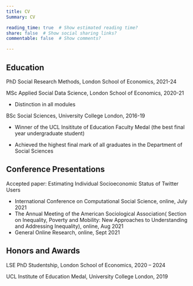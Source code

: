 ```yaml
---
title: CV
Summary: CV

reading_time: true  # Show estimated reading time?
share: false  # Show social sharing links?
commentable: false  # Show comments?

---
```




##  **Education**

PhD Social Research Methods, London School of Economics, 2021-24

MSc Applied Social Data Science, London School of Economics, 2020-21

- Distinction in all modules

BSc Social Sciences, University College London, 2016-19

- Winner of the UCL Insititute of Education Faculty Medal (the best final year undergraduate student)

- Achieved the highest final mark of all graduates in the Department of Social Sciences



## **Conference Presentations**

Accepted paper: Estimating Individual Socioeconomic Status of Twitter Users
- International Conference on Computational Social Science, online, July 2021
- The Annual Meeting of the American Sociological Association( Section on Inequality, Poverty and Mobility: New Approaches to Understanding and Addressing Inequality), online, Aug 2021
- General Online Research, online, Sept 2021



## **Honors and Awards**

LSE PhD Studentship, London School of Economics, 2020 – 2024

UCL Institute of Education Medal, University College London, 2019





